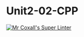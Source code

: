 # Unit2-02-CPP
[![Mr Coxall's Super Linter](https://github.com/<ICS3U-Programming-Patrice-P/Unit2-02-CPP>/workflows/Mr%20Coxall's%20Super%20Linter/badge.svg)](https://github.com/<ICS3U-Programming-Patrice-P/Unit2-02-CPP>/actions/)

